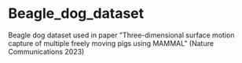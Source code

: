 # Beagle_dog_dataset
Beagle dog dataset used in paper "Three-dimensional surface motion capture of multiple freely moving pigs using MAMMAL" (Nature Communications 2023)
